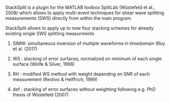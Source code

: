 StackSplit is a plugin for the MATLAB toolbox SplitLab (Wüstefeld et al., 2008) which allows to apply multi-event techniques for shear wave splitting measurements (SWS) directly from within the main program. 

StackSplit allows to apply up to now four stacking schemes for already existing single SWS splitting measurments 

1) SIMW: simultaneous inversion of multiple waveforms in timedomain (Roy et al. (2017)

2) WS  : stacking of error surfaces, normalized on minimum of each single surface (Wolfe & Silver, 1998)

3) RH  : modified WS method with weight depending on SNR of each measurement (Restivo & Helffrich, 1999)

4) def : stacking of error surfaces without weighting following e.g. PhD thesis of Wüstefeld (2007)

